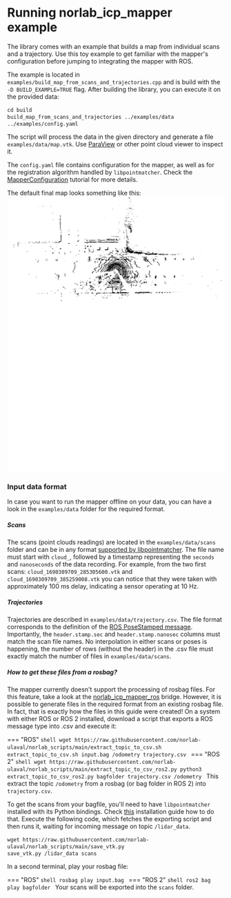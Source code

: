 # Running norlab_icp_mapper example

The library comes with an example that builds a map from individual scans and a trajectory.
Use this toy example to get familiar with the mapper's configuration before jumping to integrating the mapper with ROS.

The example is located in `examples/build_map_from_scans_and_trajectories.cpp` and is build with the `-D BUILD_EXAMPLE=TRUE` flag.
After building the library, you can execute it on the provided data:
```shell
cd build
build_map_from_scans_and_trajectories ../examples/data ../examples/config.yaml
```
The script will process the data in the given directory and generate a file `examples/data/map.vtk`.
Use [ParaView](https://www.paraview.org/) or other point cloud viewer to inspect it.

The `config.yaml` file contains configuration for the mapper, as well as for the registration algorithm handled by `libpointmatcher`.
Check the [MapperConfiguration](MapperConfiguration.md) tutorial for more details.

The default final map looks something like this:
![alt tag](images/example_map_light.png#only-light)
![alt tag](images/example_map_dark.png#only-dark)
### Input data format
In case you want to run the mapper offline on your data, you can have a look in the `examples/data` folder for the required format.

##### Scans
The scans (point clouds readings) are located in the `examples/data/scans` folder and can be in any format [supported by libpointmatcher](https://libpointmatcher.readthedocs.io/en/latest/ImportExport/).
The file name must start with `cloud_`, followed by a timestamp representing the `seconds` and `nanoseconds` of the data recording.
For example, from the two first scans: `cloud_1690309709_285305600.vtk` and `cloud_1690309709_385259008.vtk` you can notice that they were taken with approximately 100 ms delay, indicating a sensor operating at 10 Hz.

##### Trajectories
Trajectories are described in `examples/data/trajectory.csv`.
The file format corresponds to the definition of the [ROS PoseStamped message](https://docs.ros2.org/latest/api/geometry_msgs/msg/PoseStamped.html).
Importantly, the `header.stamp.sec` and `header.stamp.nanosec` columns must match the scan file names.
No interpolation in either scans or poses is happening, the number of rows (without the header) in the .csv file must exactly match the number of files in `examples/data/scans`. 

##### How to get these files from a rosbag?
The mapper currently doesn't support the processing of rosbag files.
For this feature, take a look at the [norlab_icp_mapper_ros](https://github.com/norlab-ulaval/norlab_icp_mapper_ros) bridge.
However, it is possible to generate files in the required format from an existing rosbag file.
In fact, that is exactly how the files in this guide were created!
On a system with either ROS or ROS 2 installed, download a script that exports a ROS message type into .csv and execute it:

=== "ROS"
    ```shell
    wget https://raw.githubusercontent.com/norlab-ulaval/norlab_scripts/main/extract_topic_to_csv.sh
    extract_topic_to_csv.sh input.bag /odometry trajectory.csv
    ```
=== "ROS 2"
    ```shell
    wget https://raw.githubusercontent.com/norlab-ulaval/norlab_scripts/main/extract_topic_to_csv_ros2.py
    python3 extract_topic_to_csv_ros2.py bagfolder trajectory.csv /odometry
    ```
This extract the topic `/odometry` from a rosbag (or bag folder in ROS 2) into `trajectory.csv`.

To get the scans from your bagfile, you'll need to have `libpointmatcher` installed with its Python bindings.
Check [this](https://libpointmatcher.readthedocs.io/en/latest/CompilationPython/) installation guide how to do that.
Execute the following code, which fetches the exporting script and then runs it, waiting for incoming message on topic `/lidar_data`.
```shell
wget https://raw.githubusercontent.com/norlab-ulaval/norlab_scripts/main/save_vtk.py
save_vtk.py /lidar_data scans
```
In a second terminal, play your rosbag file:

=== "ROS"
    ```shell
    rosbag play input.bag
    ```
=== "ROS 2"
    ```shell
    ros2 bag play bagfolder
    ```
Your scans will be exported into the `scans` folder.
